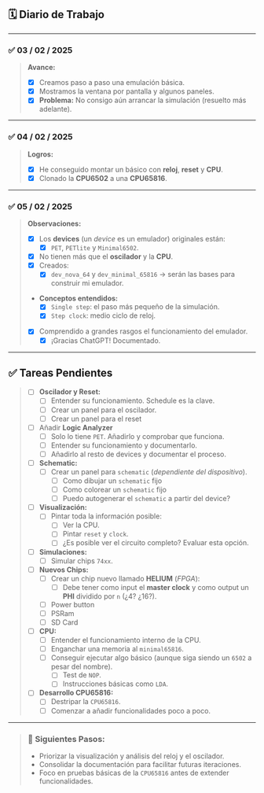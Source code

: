 ## 🗓️ Diario de Trabajo

---

### ✅ **03 / 02 / 2025**
> **Avance:**
> - [x] Creamos paso a paso una emulación básica.
> - [x] Mostramos la ventana por pantalla y algunos paneles.
> - [x] **Problema:** No consigo aún arrancar la simulación (resuelto más adelante).

---

### ✅ **04 / 02 / 2025**
> **Logros:**
> - [x] He conseguido montar un básico con **reloj**, **reset** y **CPU**.
> - [x] Clonado la **CPU6502** a una **CPU65816**.

---

### ✅ **05 / 02 / 2025**
> **Observaciones:**
> - [x] Los **devices** (un *device* es un emulador) originales están:
>   - [x] `PET`, `PETlite` y `Minimal6502`.
> - [x] No tienen más que el **oscilador** y la **CPU**.
> - [x] Creados:
>   - [x] `dev_nova_64` y `dev_minimal_65816` → serán las bases para construir mi emulador.
> - **Conceptos entendidos:**
>   - [x] `Single step`: el paso más pequeño de la simulación.
>   - [x] `Step clock`: medio ciclo de reloj.
> - [x] Comprendido a grandes rasgos el funcionamiento del emulador.
>   - [x] ¡Gracias ChatGPT! Documentado.

---

## ✅ **Tareas Pendientes**

> - [ ] **Oscilador y Reset:**
>   - [ ] Entender su funcionamiento. Schedule es la clave.
>   - [ ] Crear un panel para el oscilador.
>   - [ ] Crear un panel para el reset
> 
> - [ ] Añadir **Logic Analyzer**
>   - [ ] Solo lo tiene `PET`. Añadirlo y comprobar que funciona.
>   - [ ] Entender su funcionamiento y documentarlo.
>   - [ ] Añadirlo al resto de devices y documentar el proceso.
> 
> - [ ] **Schematic:**
>   - [ ] Crear un panel para `schematic` (*dependiente del dispositivo*).
>     - [ ] Como dibujar un `schematic` fijo
>     - [ ] Como colorear un `schematic` fijo
>     - [ ] Puedo autogenerar el `schematic` a partir del device?
> 
> - [ ] **Visualización:**
>   - [ ] Pintar toda la información posible:
>     - [ ] Ver la CPU.
>     - [ ] Pintar `reset` y `clock`.
>     - [ ] ¿Es posible ver el circuito completo? Evaluar esta opción.
> 
> - [ ] **Simulaciones:**
>   - [ ] Simular chips `74xx`.
> 
> - [ ] **Nuevos Chips:**
>   - [ ] Crear un chip nuevo llamado **HELIUM** (*FPGA*):
>     - [ ] Debe tener como input el **master clock** y como output un **PHI** dividido por `n` (¿4? ¿16?).
>   - [ ] Power button
>   - [ ] PSRam
>   - [ ] SD Card
> 
> - [ ] **CPU:**
>   - [ ] Entender el funcionamiento interno de la CPU.
>   - [ ] Enganchar una memoria al `minimal65816`.
>   - [ ] Conseguir ejecutar algo básico (aunque siga siendo un `6502` a pesar del nombre).
>     - [ ] Test de `NOP`.
>     - [ ] Instrucciones básicas como `LDA`.
> 
> - [ ] **Desarrollo CPU65816:**
>   - [ ] Destripar la `CPU65816`.
>   - [ ] Comenzar a añadir funcionalidades poco a poco.
 
---

> ### 🚀 **Siguientes Pasos:**
> - Priorizar la visualización y análisis del reloj y el oscilador.
> - Consolidar la documentación para facilitar futuras iteraciones.
> - Foco en pruebas básicas de la `CPU65816` antes de extender funcionalidades.
